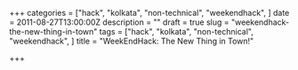 +++
categories = ["hack", "kolkata", "non-technical", "weekendhack", ]
date = 2011-08-27T13:00:00Z
description = ""
draft = true
slug = "weekendhack-the-new-thing-in-town"
tags = ["hack", "kolkata", "non-technical", "weekendhack", ]
title = "WeekEndHack: The New Thing in Town!"

+++




